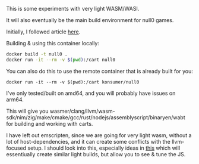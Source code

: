 This is some experiments with very light WASM/WASI.

It will also eventually be the main build environment for null0 games.

Initially, I followed article [here](https://depth-first.com/articles/2019/10/16/compiling-c-to-webassembly-and-running-it-without-emscripten/).

Building & using this container locally:

```sh
docker build -t null0 .
docker run -it --rm -v $(pwd):/cart null0
```

You can also do this to use the remote container that is already built for you:

```
docker run -it --rm -v $(pwd):/cart konsumer/null0
```

I've only tested/built on amd64, and you will probably have issues on arm64.

This will give you wasmer/clang/llvm/wasm-sdk/nim/zig/make/cmake/gcc/rust/nodejs/assemblyscript/binaryen/wabt for building and working with carts.

I have left out emscripten, since we are going for very light wasm, without a lot of host-dependencies, and it can create some conflicts with the llvm-focused setup. I should look into this, especially ideas in [this](https://github.com/emscripten-core/emscripten/wiki/WebAssembly-Standalone) which will essentiually create similar light builds, but allow you to see & tune the JS.
